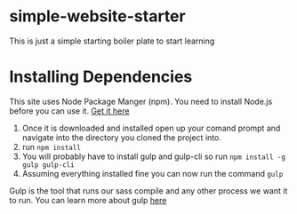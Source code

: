 # simple-website-starter
This is just a simple starting boiler plate to start learning

# Installing Dependencies
This site uses Node Package Manger (npm). You need to install Node.js before you can use it. [Get it here](https://nodejs.org/en/download/)

1. Once it is downloaded and installed open up your comand prompt and navigate into the directory you cloned the project into.
2. run `npm install`
3. You will probably have to install gulp and gulp-cli so run `npm install -g gulp gulp-cli`
4. Assuming everything installed fine you can now run the command `gulp`

Gulp is the tool that runs our sass compile and any other process we want it to run. You can learn more about gulp [here](https://gulpjs.com/)
